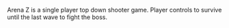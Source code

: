 Arena Z is a single player top down shooter game. Player controls to survive until the last wave to fight the boss.
